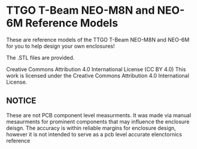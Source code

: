 
# TTGO T-Beam NEO-M8N and NEO-6M Reference Models

These are reference models of the TTGO T-Beam NEO-M8N and NEO-6M for you to help design your own enclosures!

The .STL files are provided.


Creative Commons Attribution 4.0 International License (CC BY 4.0) This work is licensed under the Creative Commons Attribution 4.0 International License.









## NOTICE

These are not PCB component level measurments. It was made via manual mesaurments for prominent 
components that may influence the enclosure deisgn. The accuracy is within reliable margins
for enclosure design, however it is not intended to serve as a pcb level accurate elenctornics
reference
